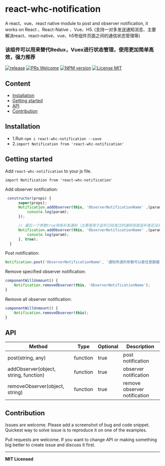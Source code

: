 # react-whc-notification
A react、vue、react native module to post and observer notification, it works on React 、React-Native 、Vue、H5. (支持一对多发送通知消息、主要解决react、react-native、vue、h5夸组件页面之间的通信状态管理等)

### 该组件可以用来替代Redux，Vuex进行状态管理，使用更加简单高效，强力推荐

[ ![release](https://img.shields.io/github/release/netyouli/react-whc-notification.svg?maxAge=2592000?style=flat-square)](https://github.com/netyouli/react-whc-notification/releases)
[ ![PRs Welcome](https://img.shields.io/badge/PRs-Welcome-brightgreen.svg)](https://github.com/netyouli/react-whc-notification/pulls)
[ ![NPM version](http://img.shields.io/npm/v/react-whc-notification.svg?style=flat)](https://www.npmjs.com/package/react-whc-notification)
[![License MIT](http://img.shields.io/badge/license-MIT-orange.svg?style=flat)](https://raw.githubusercontent.com/crazycodeboy/react-whc-notification/master/LICENSE)


## Content

- [Installation](#installation)
- [Getting started](#getting-started)
- [API](#api)
- [Contribution](#contribution)

## Installation

* 1.Run `npm i react-whc-notification --save`
* 2.`import Notification from 'react-whc-notification'`

## Getting started  

Add `react-whc-notification` to your js file.

`import Notification from 'react-whc-notification'`

Add observer notification:

```javascript
 constructor(props) {
      super(props);
      Notification.addObserver(this, 'ObserverNotificationName' ,(param) => {
          console.log(param);
      });

      // 最后一个参数true用来补发通知（主要是用于监听已经发过的通知但是监听者还没来得及注册监听的情况）
      Notification.addObserver(this, 'ObserverNotificationName' ,(param) => {
          console.log(param);
      }, true);
  }

```

Post notification:

```javascript
Notification.post('ObserverNotificationName', '通知传递的参数可以是任意数据类型');
```

Remove specified observer notification:

```javascript
componentWillUnmount() {
    Notification.removeObserver(this, 'ObserverNotificationName');
}

```

Remove all observer notification:

```javascript
componentWillUnmount() {
    Notification.removeObserver(this);
}

```

## API


Method   |  Type     | Optional | Description
----------------- | -------- | -------- | -----------
post(string, any)   | function | true | post notification
addObserver(object, string, function)  |   function  |  true   | observer notification
removeObserver(object, string)  |   function  |  true   | remove observer notification


## Contribution

Issues are welcome. Please add a screenshot of bug and code snippet. Quickest way to solve issue is to reproduce it on one of the examples.

Pull requests are welcome. If you want to change API or making something big better to create issue and discuss it first.

---

**MIT Licensed**
